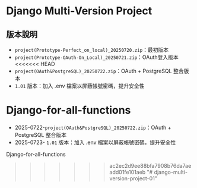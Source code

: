# Django Multi-Version Project

## 版本說明

- `project(Prototype-Perfect_on_local)_20250720.zip`：最初版本
- `project(Prototype-OAuth-On_Local)_20250721.zip`：OAuth登入版本
<<<<<<< HEAD
- `project(OAuth&PostgreSQL)_20250722.zip`：OAuth + PostgreSQL 整合版本
- `1.01` 版本：加入 .env 檔案以屏蔽帳號密碼，提升安全性

Django-for-all-functions
=======
- 2025-0722-`project(OAuth&PostgreSQL)_20250722.zip`：OAuth + PostgreSQL 整合版本
- 2025-0723- `1.01` 版本：加入 .env 檔案以屏蔽帳號密碼，提升安全性

Django-for-all-functions
>>>>>>> ac2ec2d9ee88bfa7908b76da7aeadd01fe101aeb
"# django-multi-version-project-01" 
